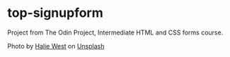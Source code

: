 # top-signupform

Project from The Odin Project, Intermediate HTML and CSS forms course.

Photo by <a href="https://unsplash.com/es/@haliewestphoto?utm_source=unsplash&utm_medium=referral&utm_content=creditCopyText">Halie West</a> on <a href="https://unsplash.com/photos/25xggax4bSA?utm_source=unsplash&utm_medium=referral&utm_content=creditCopyText">Unsplash</a>